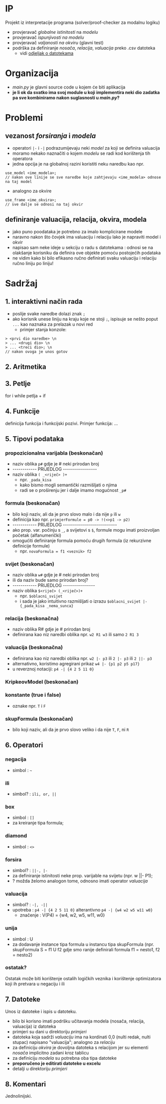 # IP
Projekt iz interpretacije programa (solver/proof-checker za modalnu logiku)
* provjeravač *globalne istinitosti* na *modelu*
* provjeravač *ispunjivosti na modelu*
* provjeravač *valjanosti na okviru* (glavni test)
* podrška za definiranje *nosača*, *relacija*, *valuacija* preko .csv datoteka
	* vidi [odjeljak o datotekama](#7-datoteke)

# Organizacija

* *main.py* je glavni source code u kojem će biti aplikacija
* **je li ok da svatko ima svoj module u koji implementira neki dio zadatka pa sve kombiniramo nakon suglasnosti u *main.py*?**

# Problemi

## vezanost *forsiranja* i *modela*
* operatori `|-` i `-|` podrazumijevaju neki *model* za koji se definira valuacija
* moramo nekako naznačiti o kojem *modelu* se radi kod korištenja tih operatora
* jedna opcija je na globalnoj razini koristiti neku naredbu kao npr. 
```
use_model <ime_modela>;
// nakon ove linije se sve naredbe koje zahtjevaju <ime_modela> odnose na taj model
```
* analogno za okvire
```
use_frame <ime_okvira>;
// sve dalje se odnosi na taj okvir
``` 

## definiranje valuacija, relacija, okvira, modela
* jako puno poodataka je potrebno za imalo komplicirane modele
* naravno nakon što čovjek ima valuaciju i relaciju lako je napraviti model i okvir 
* napisao sam neke ideje u sekciju o radu s datotekama : odnosi se na olakšanje korisniku da definira ove objekte pomoću postojećih podataka
* ne vidim kako bi bilo efikasno ručno definirati svaku valuaciju i relaciju ručno liniju po liniju!

# Sadržaj

## 1. interaktivni način rada
* poslije svake naredbe dolazi znak `;`
* ako korisnik unese liniju na kraju koje ne stoji `;`, ispisuje se nešto poput `...` kao naznaka za prelazak u novi red
	* primjer stanja konzole: 
```
> <prvi dio naredbe> \n
> ... <drugi dio> \n
> ... <treci dio>; \n
// nakon ovoga je unos gotov
```

## 2. Aritmetika

## 3. Petlje 
for i while petlja + if

## 4. Funkcije
definicija funkcija i funkcijski pozivi. Primjer funkcija: ... 

## 5. Tipovi podataka
### propozicionalna varijabla (beskonačan)
* naziv oblika `p#` gdje je # neki prirodan broj
* ------------ PRIJEDLOG -----------------
* naziv oblika `( _<riječ> )+ `
	* npr. `_pada_kisa` 
	* kako bismo mogli semantički razmišljati o njima
	* radi se o proširenju jer i dalje imamo mogućnost `_p#`

### formula (beskonačan)
* bilo koji naziv, ali da je prvo slovo malo i da nije `p` ili `w`
* definicija kao npr. `primjerFormule = p0 -> !(<>p1 -> p2)`
* ------------ PRIJEDLOG ---------------------------
* ako prop. var. počinju s `_`, a svijetovi s `$`, formule mogu imati proizvoljan početak (alfanumerički)
* omogućiti definiranje formula pomoću drugih formula (iz rekurzivne definicije formule)
	* npr. `novaFormula = f1 <veznik> f2`

### svijet (beskonačan)
* naziv oblika `w#` gdje je # neki prirodan broj
* ili da naziv bude samo prirodan broj?
* ------------ PRIJEDLOG ----------------
* naziv oblika `$<riječ> (_<riječ>)+`
	* npr. `$oblacni_svijet`
	* i sada je  jako intuitivno razmišljati o izrazu `$oblacni_svijet |- {_pada_kisa _nema_sunca}` 

### relacija (beskonačna)
* naziv oblika R# gdje je # prirodan broj
* definirana kao niz naredbi oblika npr. `w2 R1 w3` ili samo `2 R1 3`

### valuacija (beskonačna)
* definirana kao niz naredbi oblika npr. `w2 |- p3` ili `2 |- p3` ili `2 ||- p3`
* alternativno, koristimo agregirani prikaz `w4 |- {p1 p2 p5 p17}` 
* u reverznoj notaciji: `p4 -| {4 2 5 11 0}`

### KripkeovModel (beskonačan)

### konstante (true i false)
* oznake npr. `T` i `F`

### skupFormula (beskonačan)
* bilo koji naziv, ali da je prvo slovo veliko i da nije `T`, `F`, ni `R`

## 6. Operatori

### negacija
* simbol : `~`

### ili
* simbol? : `ili, or, ||`

### box
* simbol : `[]`
* za kreiranje tipa formula;

### diamond 
* simbol : `<>`

### forsira
* simbol? : `||-, |-`
* za definiranje istinitosti neke prop. varijable na svijetu (npr. w ||- P1);
* ? možda želomo analogon tome, odnosno imati operator *valuacija*
  
### valuacija
* simbol? : `-|, -||`
* upotreba : `p4 -| {4 2 5 11 0}` alterantivno `p4 -| {w4 w2 w5 w11 w0}` 
	* značenje : V(P4) = {w4, w2, w5, w11, w0}

### unija
* simbol : U
* za dodavanje instance tipa formula u instancu tipa skupFormula (npr. skupFormula S = f1 U f2 gdje smo ranije definirali formula f1 = nesto1, f2 = nesto2)

### ostatak?
Ostatak može biti korištenje ostalih logičkih veznika i korištenje optimizatora koji ih pretvara u negaciju i ili

## 7. Datoteke
Unos iz datoteke i ispis u datoteku.
* bilo bi korisno imati podršku učitavanja modela (nosača, relacija, valuacija) iz datoteka
* primjeri su dani u direktoriju *primjeri*
* datoteka koja sadrži *valuaciju* ima na kordinati 0,0 (nulti redak, nulti stupac) napisano "valuacija"; analogno za *relaciju*
* za definiciju *okvira* je dovoljna datoteka s relacijom jer su elementi *nosača* implicitno zadani kroz tablicu
* za definiciju *modela* su potrebna oba tipa datoteke
* **preporučeno je editirati datoteke u excelu**
* detalji u direktoriju *primjeri*

## 8. Komentari
Jednolinijski.
